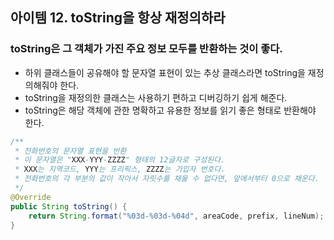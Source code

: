 ## 아이템 12. toString을 항상 재정의하라

### toString은 그 객체가 가진 주요 정보 모두를 반환하는 것이 좋다.
* 하위 클래스들이 공유해야 할 문자열 표현이 있는 추상 클래스라면 toString을 재정의해줘야 한다.
* toString을 재정의한 클래스는 사용하기 편하고 디버깅하기 쉽게 해준다.
* toString은 해당 객체에 관한 명확하고 유용한 정보를 읽기 좋은 형태로 반환해야 한다.

```java
/**
 * 전화번호의 문자열 표현을 반환
 * 이 문자열은 "XXX-YYY-ZZZZ" 형태의 12글자로 구성된다.
 * XXX는 지역코드, YYY는 프리픽스, ZZZZ는 가입자 번호다.
 * 전화번호의 각 부분의 값이 작아서 자릿수를 채울 수 없다면, 앞에서부터 0으로 채운다.
 */
@Override
public String toString() {
    return String.format("%03d-%03d-%04d", areaCode, prefix, lineNum);
}
```